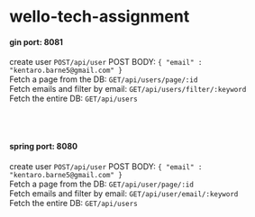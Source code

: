 # wello-tech-assignment

#### gin port: 8081 <br>

create user
`POST/api/user`
POST BODY:
`{ "email" : "kentaro.barne5@gmail.com" }`
<br>
Fetch a page from the DB:
`GET/api/users/page/:id`
<br>
Fetch emails and filter by email:
`GET/api/users/filter/:keyword`
<br>
Fetch the entire DB:
`GET/api/users`

<br><br>

#### spring port: 8080

create user
`POST/api/user`
POST BODY:
`{ "email" : "kentaro.barne5@gmail.com" }`
<br>
Fetch a page from the DB:
`GET/api/user/page/:id`
<br>
Fetch emails and filter by email:
`GET/api/user/email/:keyword`
<br>
Fetch the entire DB:
`GET/api/users`
